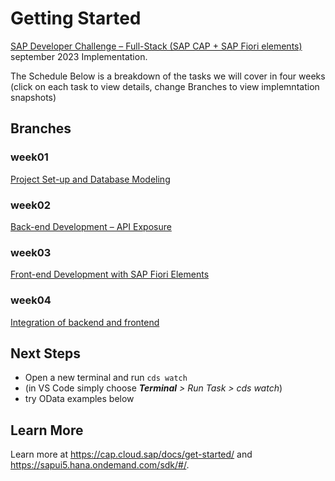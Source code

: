 # Getting Started

[SAP Developer Challenge – Full-Stack (SAP CAP + SAP Fiori elements)](https://blogs.sap.com/2023/09/06/sap-developer-challenge-full-stack-sap-cap-sap-fiori-elements/) september 2023 Implementation.

The Schedule
Below is a breakdown of the tasks we will cover in four weeks (click on each task to view details, change Branches to view implemntation snapshots)

## Branches

### week01
[Project Set-up and Database Modeling](https://groups.community.sap.com/t5/application-development-discussions/sap-developer-challenge-full-stack-project-set-up-and-database-modeling/td-p/284674)

### week02
[Back-end Development – API Exposure](https://groups.community.sap.com/t5/application-development-discussions/sap-developer-challenge-full-stack-back-end-development-api-exposure-week-2/m-p/286252)

### week03
[Front-end Development with SAP Fiori Elements](https://groups.community.sap.com/t5/application-development-discussions/sap-developer-challenge-full-stack-front-end-development-with-sap-fiori/m-p/288213)

### week04
[Integration of backend and frontend](https://groups.community.sap.com/t5/application-development-discussions/sap-developer-challenge-full-stack-integration-of-backend-and-frontend-week/m-p/290179)





## Next Steps

- Open a new terminal and run `cds watch`
- (in VS Code simply choose _**Terminal** > Run Task > cds watch_)
- try OData examples below

## Learn More

Learn more at https://cap.cloud.sap/docs/get-started/ and https://sapui5.hana.ondemand.com/sdk/#/.
